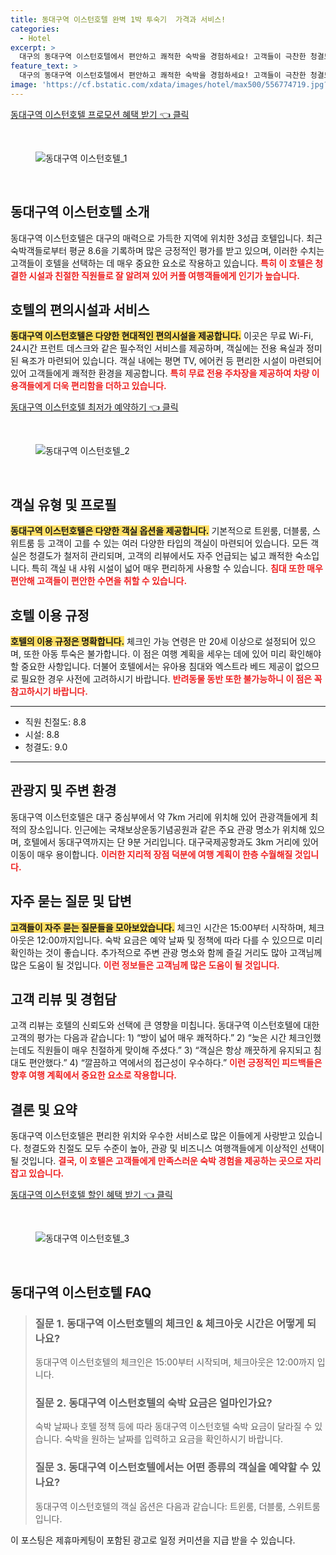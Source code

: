 ```yaml
---
title: 동대구역 이스턴호텔 완벽 1박 투숙기  가격과 서비스!
categories:
  - Hotel
excerpt: >
  대구의 동대구역 이스턴호텔에서 편안하고 쾌적한 숙박을 경험하세요! 고객들이 극찬한 청결도와 친절한 서비스 탁월한 위치가 매력적인 이 호텔에서 특별한 추억을 만들어보세요!
feature_text: >
  대구의 동대구역 이스턴호텔에서 편안하고 쾌적한 숙박을 경험하세요! 고객들이 극찬한 청결도와 친절한 서비스 탁월한 위치가 매력적인 이 호텔에서 특별한 추억을 만들어보세요!
image: 'https://cf.bstatic.com/xdata/images/hotel/max500/556774719.jpg?k=f3b8b1f68f17d710b72c9d929627fa08c48ffa9926a686aa1cb85fed6c53d1f6&o=&hp=1'
---
```


<p><a class="modoo-button" href="https://tinyurl.com/28y2j8b3" rel="nofollow noopener">동대구역 이스턴호텔 프로모션 혜택 받기 👈 클릭</a></p><br/>
<figure class="image"><img alt="동대구역 이스턴호텔_1" src="https://cf.bstatic.com/xdata/images/hotel/max1024x768/284219355.jpg?k=1a17444dc30097bf2cef6d273d9819e6c261497d76c1a88be888336bb3573301&amp;o=&amp;hp=1"/></figure><br/>

<h2 id="동대구역_이스턴호텔_소개">동대구역 이스턴호텔 소개</h2>
<p>동대구역 이스턴호텔은 대구의 매력으로 가득한 지역에 위치한 3성급 호텔입니다. 최근 숙박객들로부터 평균 8.6을 기록하며 많은 긍정적인 평가를 받고 있으며, 이러한 수치는 고객들이 호텔을 선택하는 데 매우 중요한 요소로 작용하고 있습니다. <b><span style="color: #ee2323;">특히 이 호텔은 청결한 시설과 친절한 직원들로 잘 알려져 있어 커플 여행객들에게 인기가 높습니다.</span></b></p>
<h2 id="호텔_편의시설과_서비스">호텔의 편의시설과 서비스</h2>
<p><b><span style="background-color: #ffe066;">동대구역 이스턴호텔은 다양한 현대적인 편의시설을 제공합니다.</span></b> 이곳은 무료 Wi-Fi, 24시간 프런트 데스크와 같은 필수적인 서비스를 제공하며, 객실에는 전용 욕실과 정미된 욕조가 마련되어 있습니다. 객실 내에는 평면 TV, 에어컨 등 편리한 시설이 마련되어 있어 고객들에게 쾌적한 환경을 제공합니다. <b><span style="color: #ee2323;">특히 무료 전용 주차장을 제공하여 차량 이용객들에게 더욱 편리함을 더하고 있습니다.</span></b></p>
<p><a class="modoo-button" href="https://tinyurl.com/28y2j8b3" rel="nofollow noopener">동대구역 이스턴호텔 최저가 예약하기 👈 클릭</a></p><br/>
<figure class="image"><img alt="동대구역 이스턴호텔_2" src="https://cf.bstatic.com/xdata/images/hotel/max500/556774719.jpg?k=f3b8b1f68f17d710b72c9d929627fa08c48ffa9926a686aa1cb85fed6c53d1f6&amp;o=&amp;hp=1"/></figure><br/>
<h2 id="객실_프로필">객실 유형 및 프로필</h2>
<p><b><span style="background-color: #ffe066;">동대구역 이스턴호텔은 다양한 객실 옵션을 제공합니다.</span></b> 기본적으로 트윈룸, 더블룸, 스위트룸 등 고객이 고를 수 있는 여러 다양한 타입의 객실이 마련되어 있습니다. 모든 객실은 청결도가 철저히 관리되며, 고객의 리뷰에서도 자주 언급되는 넓고 쾌적한 숙소입니다. 특히 객실 내 샤워 시설이 넓어 매우 편리하게 사용할 수 있습니다. <b><span style="color: #ee2323;">침대 또한 매우 편안해 고객들이 편안한 수면을 취할 수 있습니다.</span></b></p>
<h2 id="호텔_이용_규정">호텔 이용 규정</h2>
<p><b><span style="background-color: #ffe066;">호텔의 이용 규정은 명확합니다.</span></b> 체크인 가능 연령은 만 20세 이상으로 설정되어 있으며, 또한 아동 투숙은 불가합니다. 이 점은 여행 계획을 세우는 데에 있어 미리 확인해야 할 중요한 사항입니다. 더불어 호텔에서는 유아용 침대와 엑스트라 베드 제공이 없으므로 필요한 경우 사전에 고려하시기 바랍니다. <b><span style="color: #ee2323;">반려동물 동반 또한 불가능하니 이 점은 꼭 참고하시기 바랍니다.</span></b></p>
<hr/>
<ul>
<li>직원 친절도: 8.8</li>
<li>시설: 8.8</li>
<li>청결도: 9.0</li>
</ul>
<hr/>
<h2 id="관광지_및_주변_환경">관광지 및 주변 환경</h2>
<p>동대구역 이스턴호텔은 대구 중심부에서 약 7km 거리에 위치해 있어 관광객들에게 최적의 장소입니다. 인근에는 국채보상운동기념공원과 같은 주요 관광 명소가 위치해 있으며, 호텔에서 동대구역까지는 단 9분 거리입니다. 대구국제공항과도 3km 거리에 있어 이동이 매우 용이합니다. <b><span style="color: #ee2323;">이러한 지리적 장점 덕분에 여행 계획이 한층 수월해질 것입니다.</span></b></p>
<h2 id="자주_묻는_질문_및_답변">자주 묻는 질문 및 답변</h2>
<p><b><span style="background-color: #ffe066;">고객들이 자주 묻는 질문들을 모아보았습니다.</span></b> 체크인 시간은 15:00부터 시작하며, 체크아웃은 12:00까지입니다. 숙박 요금은 예약 날짜 및 정책에 따라 다를 수 있으므로 미리 확인하는 것이 좋습니다. 추가적으로 주변 관광 명소와 함께 즐길 거리도 많아 고객님께 많은 도움이 될 것입니다. <b><span style="color: #ee2323;">이런 정보들은 고객님께 많은 도움이 될 것입니다.</span></b></p>
<h2 id="고객리뷰_및_경험담">고객 리뷰 및 경험담</h2>
<p>고객 리뷰는 호텔의 신뢰도와 선택에 큰 영향을 미칩니다. 동대구역 이스턴호텔에 대한 고객의 평가는 다음과 같습니다: 1) “방이 넓어 매우 쾌적하다.” 2) “늦은 시간 체크인했는데도 직원들이 매우 친절하게 맞이해 주셨다.” 3) “객실은 항상 깨끗하게 유지되고 침대도 편안했다.” 4) “깔끔하고 역에서의 접근성이 우수하다.” <b><span style="color: #ee2323;">이런 긍정적인 피드백들은 향후 여행 계획에서 중요한 요소로 작용합니다.</span></b></p>
<h2 id="결론_요약">결론 및 요약</h2>
<p>동대구역 이스턴호텔은 편리한 위치와 우수한 서비스로 많은 이들에게 사랑받고 있습니다. 청결도와 친절도 모두 수준이 높아, 관광 및 비즈니스 여행객들에게 이상적인 선택이 될 것입니다. <b><span style="color: #ee2323;">결국, 이 호텔은 고객들에게 만족스러운 숙박 경험을 제공하는 곳으로 자리잡고 있습니다.</span></b></p>

<p><a class="modoo-button" href="https://tinyurl.com/28y2j8b3" rel="nofollow noopener">동대구역 이스턴호텔 할인 혜택 받기 👈 클릭</a></p><br>

<figure class="image"><img src="https://cf.bstatic.com/xdata/images/hotel/max500/556772915.jpg?k=b13379b03227297f0c1cfd15b023aca599241cb2f63bdbbe97382f1639c14105&o=&hp=1" alt="동대구역 이스턴호텔_3"></figure><br>
<h2 id="동대구역 이스턴호텔_FAQ">동대구역 이스턴호텔 FAQ</h2>
<div itemscope="" itemtype="https://schema.org/FAQPage"> 
<blockquote> 
<div itemscope="" itemprop="mainEntity" itemtype="https://schema.org/Question"> 
<h3 id="질문_1" itemprop="name">질문 1. 동대구역 이스턴호텔의 체크인 & 체크아웃 시간은 어떻게 되나요?</h3> 
<div itemscope="" itemprop="acceptedAnswer" itemtype="https://schema.org/Answer"> 
<span itemprop="text"> 
<p>동대구역 이스턴호텔의 체크인은 15:00부터 시작되며, 체크아웃은 12:00까지 입니다.</p> 
</span> 
</div> 
</div> 

<div itemscope="" itemprop="mainEntity" itemtype="https://schema.org/Question"> 
<h3 id="질문_2" itemprop="name">질문 2. 동대구역 이스턴호텔의 숙박 요금은 얼마인가요?</h3> 
<div itemscope="" itemprop="acceptedAnswer" itemtype="https://schema.org/Answer"> 
<span itemprop="text"> 
<p>숙박 날짜나 호텔 정책 등에 따라 동대구역 이스턴호텔 숙박 요금이 달라질 수 있습니다. 숙박을 원하는 날짜를 입력하고 요금을 확인하시기 바랍니다.</p> 
</span> 
</div> 
</div> 

<div itemscope="" itemprop="mainEntity" itemtype="https://schema.org/Question"> 
<h3 id="질문_3" itemprop="name">질문 3. 동대구역 이스턴호텔에서는 어떤 종류의 객실을 예약할 수 있나요?</h3> 
<div itemscope="" itemprop="acceptedAnswer" itemtype="https://schema.org/Answer"> 
<span itemprop="text"> 
<p>동대구역 이스턴호텔의 객실 옵션은 다음과 같습니다: 트윈룸, 더블룸, 스위트룸입니다.</p> 
</span> 
</div> 
</div> 
</blockquote> 
</div><p>이 포스팅은 제휴마케팅이 포함된 광고로 일정 커미션을 지급 받을 수 있습니다.</p>

